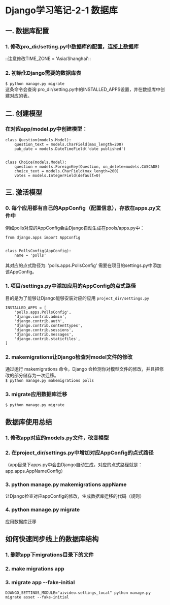 # Django学习笔记-2-1 数据库
## 一. 数据库配置
### 1. 修改pro_dir/setting.py中数据库的配置，连接上数据库
::注意修改TIME_ZONE = 'Asia/Shanghai'::

### 2. 初始化Django需要的数据库表
`$ python manage.py migrate`  
这条命令会查询 pro_dir/setting.py中的INSTALLED_APPS设置，并在数据库中创建对应的表。

## 二. 创建模型
### 在对应app/model.py中创建模型：

```
class Question(models.Model):
    question_text = models.CharField(max_length=200)
    pub_date = models.DateTimeField('date published')


class Choice(models.Model):
    question = models.ForeignKey(Question, on_delete=models.CASCADE)
    choice_text = models.CharField(max_length=200)
    votes = models.IntegerField(default=0)
```

## 三. 激活模型
### 0. 每个应用都有自己的AppConfig（配置信息），存放在apps.py文件中

例如polls对应的AppConfig会由Django自动生成在pools/apps.py中：
```
from django.apps import AppConfig


class PollsConfig(AppConfig):
    name = 'polls'
```

其对应的点式路径为: 'polls.apps.PollsConfig'
需要在项目的settings.py中添加该AppConfig。

### 1. 项目/settings.py中添加应用的AppConfig的点式路径
目的是为了能够让Django能够安装对应的应用
`project_dir/settings.py`
```
INSTALLED_APPS = [
    'polls.apps.PollsConfig',
    'django.contrib.admin',
    'django.contrib.auth',
    'django.contrib.contenttypes',
    'django.contrib.sessions',
    'django.contrib.messages',
    'django.contrib.staticfiles',
]
```

### 2. makemigrations让Django检查对model文件的修改
通过运行 makemigrations 命令，Django 会检测你对模型文件的修改，并且把修改的部分储存为一次迁移。  
`$ python manage.py makemigrations polls`

### 3. migrate应用数据库迁移
`$ python manage.py migrate`

## 数据库使用总结
### 1. 修改app对应的models.py文件，改变模型
### 2. 在project_dir/settings.py中增加对应AppConfig的点式路径
（app目录下apps.py中会由Django自动生成，对应的点式路径就是：app.apps.AppNameConfig）
### 3. python manage.py makemigrations appName
让Django检查对应appConfig的修改，生成数据库迁移的代码（规则）
### 4. python manage.py migrate
应用数据库迁移

## 如何快速同步线上的数据库结构
### 1. 删除app下migrations目录下的文件
### 2. make migrations app  
### 3. migrate app --fake-initial

`DJANGO_SETTINGS_MODULE="aivideo.settings_local" python manage.py migrate asset --fake-initial`
